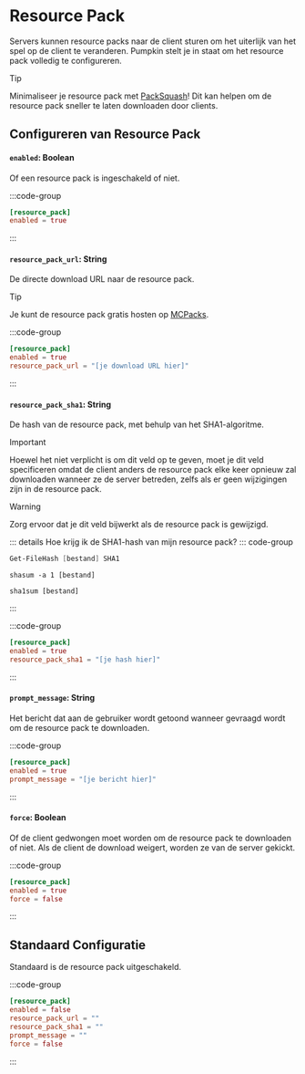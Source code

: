 # Resource Pack
Servers kunnen resource packs naar de client sturen om het uiterlijk van het spel op de client te veranderen. Pumpkin stelt je in staat om het resource pack volledig te configureren.

> [!TIP]
> Minimaliseer je resource pack met [PackSquash](https://packsquash.aylas.org/)! Dit kan helpen om de resource pack sneller te laten downloaden door clients.

## Configureren van Resource Pack

#### `enabled`: Boolean
Of een resource pack is ingeschakeld of niet.

:::code-group
```toml [features.toml] {2}
[resource_pack]
enabled = true
```
:::

#### `resource_pack_url`: String
De directe download URL naar de resource pack.

> [!TIP]
> Je kunt de resource pack gratis hosten op [MCPacks](https://mc-packs.net/).

:::code-group
```toml [features.toml] {3}
[resource_pack]
enabled = true
resource_pack_url = "[je download URL hier]"
```
:::

#### `resource_pack_sha1`: String
De hash van de resource pack, met behulp van het SHA1-algoritme.

> [!IMPORTANT]
> Hoewel het niet verplicht is om dit veld op te geven, moet je dit veld specificeren omdat de client anders de resource pack elke keer opnieuw zal downloaden wanneer ze de server betreden, zelfs als er geen wijzigingen zijn in de resource pack.

> [!WARNING]
> Zorg ervoor dat je dit veld bijwerkt als de resource pack is gewijzigd.

::: details Hoe krijg ik de SHA1-hash van mijn resource pack?
::: code-group
```powershell [Windows (PowerShell)]
Get-FileHash [bestand] SHA1
```
```shell [Mac OS]
shasum -a 1 [bestand]
```
```shell [Linux]
sha1sum [bestand]
```
:::

:::code-group
```toml [features.toml] {3}
[resource_pack]
enabled = true
resource_pack_sha1 = "[je hash hier]"
```
:::

#### `prompt_message`: String
Het bericht dat aan de gebruiker wordt getoond wanneer gevraagd wordt om de resource pack te downloaden.

:::code-group
```toml [features.toml] {3}
[resource_pack]
enabled = true
prompt_message = "[je bericht hier]"
```
:::

#### `force`: Boolean
Of de client gedwongen moet worden om de resource pack te downloaden of niet. Als de client de download weigert, worden ze van de server gekickt.

:::code-group
```toml [features.toml] {3}
[resource_pack]
enabled = true
force = false
```
:::

## Standaard Configuratie
Standaard is de resource pack uitgeschakeld.

:::code-group
```toml [features.toml]
[resource_pack]
enabled = false
resource_pack_url = ""
resource_pack_sha1 = ""
prompt_message = ""
force = false
```
:::
